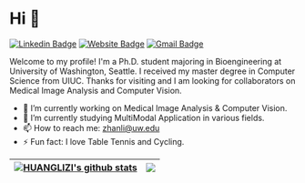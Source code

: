 # Hi 👋
 [![Linkedin Badge](https://img.shields.io/badge/-ZihanLi-blue?style=flat&logo=Linkedin&logoColor=white&link=https://www.linkedin.com/in/zihan-li-2159bb24b/)](https://www.linkedin.com/in/zihan-li-2159bb24b/)
[![Website Badge](https://img.shields.io/badge/-ZihanLi-47CCCC?style=flat&logo=Google-Chrome&logoColor=white&link=https://huanglizi.github.io/)](https://huanglizi.github.io/)
[![Gmail Badge](https://img.shields.io/badge/-ZihanLi-c14438?style=flat&logo=Gmail&logoColor=white&link=mailto:zhanli@uw.edu)](mailto:zhanli@uw.edu) 

 Welcome to my profile! I'm a Ph.D. student majoring in Bioengineering at University of Washington, Seattle. I received my master degree in Computer Science from UIUC.
 Thanks for visiting and I am looking for collaborators on Medical Image Analysis and Computer Vision.

- 🔭 I’m currently working on Medical Image Analysis & Computer Vision.
- 🌱 I’m currently studying MultiModal Application in various fields. 
- 📫 How to reach me: zhanli@uw.edu
- ⚡ Fun fact: I love Table Tennis and Cycling.
<!--
**HUANGLIZI/HUANGLIZI** is a ✨ _special_ ✨ repository because its `README.md` (this file) appears on your GitHub profile.

Here are some ideas to get you started:

- 🔭 I’m currently working on ...
- 🌱 I’m currently learning ...
- 👯 I’m looking to collaborate on ...
- 🤔 I’m looking for help with ...
- 💬 Ask me about ...
- 📫 How to reach me: ...
- 😄 Pronouns: ...
- ⚡ Fun fact: ...
-->

| <a href="https://github.com/HUANGLIZI/github-readme-stats"><img align="center" src="https://github-readme-stats.vercel.app/api?username=HUANGLIZI&show_icons=true&include_all_commits=true&theme=buefy&hide_border=true&hide_rank=true" alt="HUANGLIZI's github stats" /></a> | <a href="https://github.com/HUANGLIZI/github-readme-stats"><img align="center" src="https://github-readme-stats.vercel.app/api/top-langs/?username=HUANGLIZI&layout=compact&theme=buefy&hide_border=true" /></a> |
| ------------- | ------------- |
